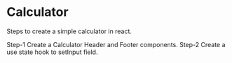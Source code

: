 # Calculator

Steps to create a simple calculator in react.

Step-1 Create a Calculator Header and Footer components. 
Step-2 Create a use state hook to setInput field.

